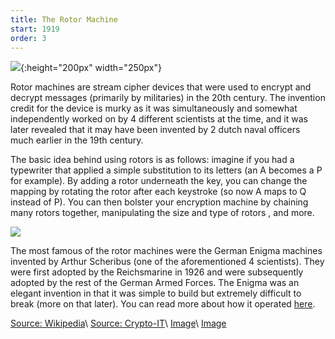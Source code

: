 ```yaml
---
title: The Rotor Machine
start: 1919
order: 3
---
```


![](https://upload.wikimedia.org/wikipedia/commons/9/9f/Enigma_rotor_set.png){:height="200px" width="250px"}

Rotor machines are stream cipher devices that were used to encrypt and decrypt messages (primarily by militaries) in the 20th century. The invention credit for the device is murky as it was simultaneously and somewhat independently worked on by 4 different scientists at the time, and it was later revealed that it may have been invented by 2 dutch naval officers much earlier in the 19th century.

The basic idea behind using rotors is as follows: imagine if you had a typewriter that applied a simple substitution to its letters (an A becomes a P for example). By adding a rotor underneath the key, you can change the mapping by rotating the rotor after each keystroke (so now A maps to Q instead of P). You can then bolster your encryption machine by chaining many rotors together, manipulating the size and type of rotors , and more.

![](https://upload.wikimedia.org/wikipedia/commons/thumb/3/3e/EnigmaMachineLabeled.jpg/220px-EnigmaMachineLabeled.jpg)

The most famous of the rotor machines were the German Enigma machines invented by Arthur Scheribus (one of the aforementioned 4 scientists). They were first adopted by the Reichsmarine in 1926 and were subsequently adopted by the rest of the German Armed Forces. The Enigma was an elegant invention in that it was simple to build but extremely difficult to break (more on that later). You can read more about how it operated [here](https://www.theguardian.com/technology/2014/nov/14/how-did-enigma-machine-work-imitation-game).

[Source: Wikipedia](https://en.wikipedia.org/wiki/Rotor_machine)\\
[Source: Crypto-IT](http://www.crypto-it.net/eng/simple/rotor-machines.html)\\
[Image](https://upload.wikimedia.org/wikipedia/commons/9/9f/Enigma_rotor_set.png)\\
[Image](https://upload.wikimedia.org/wikipedia/commons/thumb/3/3e/EnigmaMachineLabeled.jpg/220px-EnigmaMachineLabeled.jpg)
